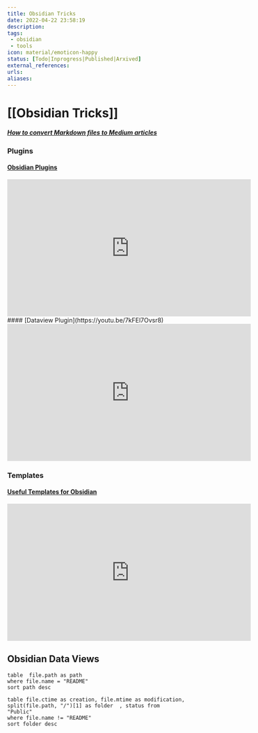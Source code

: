 ```yaml
---
title: Obsidian Tricks
date: 2022-04-22 23:58:19
description:
tags: 
 - obsidian
 - tools
icon: material/emoticon-happy
status: [Todo|Inprogress|Published|Arxived]
external_references: 
urls: 
aliases: 
---
```

# [[Obsidian Tricks]]

##### [How to convert Markdown files to Medium articles](https://link.medium.com/pWSKtWlOhpb)

### Plugins
#### [Obsidian Plugins](https://youtu.be/W7kTtn9empU)
<iframe width="560" height="315" src="https://www.youtube.com/embed/W7kTtn9empU" title="YouTube video player" frameborder="0" allow="accelerometer; autoplay; clipboard-write; encrypted-media; gyroscope; picture-in-picture" allowfullscreen></iframe>
#### [Dataview Plugin](https://youtu.be/7kFEl7Ovsr8)
<iframe width="560" height="315" src="https://www.youtube.com/embed/7kFEl7Ovsr8" title="YouTube video player" frameborder="0" allow="accelerometer; autoplay; clipboard-write; encrypted-media; gyroscope; picture-in-picture" allowfullscreen></iframe>

### Templates
#### [Useful Templates for Obsidian](https://youtu.be/RfRFS0S-tNs)
<iframe width="560" height="315" src="https://www.youtube.com/embed/RfRFS0S-tNs" title="YouTube video player" frameborder="0" allow="accelerometer; autoplay; clipboard-write; encrypted-media; gyroscope; picture-in-picture" allowfullscreen></iframe>

## Obsidian Data Views
```dataview
table  file.path as path
where file.name = "README"
sort path desc

table file.ctime as creation, file.mtime as modification,  split(file.path, "/")[1] as folder  , status from  
"Public"
where file.name != "README"
sort folder desc
```
